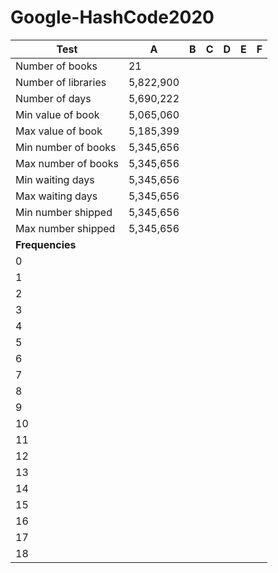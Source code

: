 # Google-HashCode2020

Test                | A            | B       | C       | D        | E      | F
------------------- | ------------ | ------- | ------- | -------- | -------| ----------
Number of books     | 21           |       |         |         |         |
Number of libraries | 5,822,900    |       |         |         |         |
Number of days      | 5,690,222    |       |         |         |         |
Min value of book   | 5,065,060    |       |         |         |         |
Max value of book   | 5,185,399    |       |         |         |         |
Min number of books | 5,345,656    |       |         |         |         |
Max number of books | 5,345,656    |       |         |         |         |
Min waiting days    | 5,345,656    |       |         |         |         |
Max waiting days    | 5,345,656    |       |         |         |         |
Min number shipped  | 5,345,656    |       |         |         |         |
Max number shipped  | 5,345,656    |       |         |         |         |
**Frequencies**     |            |       |       |         |         |         
0                   |            |       |       |         |         |         
1                   |            |       |       |         |         |         
2                   |            |       |       |         |         |         
3                   |            |       |       |         |         |         
4                   |            |       |       |         |         |         
5                   |            |       |       |         |         |         
6                   |            |       |       |         |         |         
7                   |            |       |       |         |         |         
8                   |            |       |       |         |         |         
9                   |            |       |       |         |         |         
10                  |            |       |       |         |         |         
11                  |            |       |       |         |         |         
12                  |            |       |       |         |         |         
13                  |            |       |       |         |         |         
14                  |            |       |       |         |         |         
15                  |            |       |       |         |         |         
16                  |            |       |       |         |         |         
17                  |            |       |       |         |         |         
18                  |            |       |       |         |         |         

